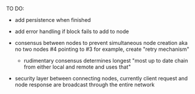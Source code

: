 TO DO:

+ add persistence when finished

+ add error handling if block fails to add to node

+ consensus between nodes to prevent simultaneous node creation aka no two nodes #4 pointing to #3 for example, create "retry mechanism"
	- rudimentary consensus determines longest "most up to date chain from either local and remote and uses that"
	
+ security layer between connecting nodes, currently client request and node response are broadcast through the entire network